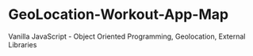 # GeoLocation-Workout-App-Map

Vanilla JavaScript - Object Oriented Programming, Geolocation, External Libraries

